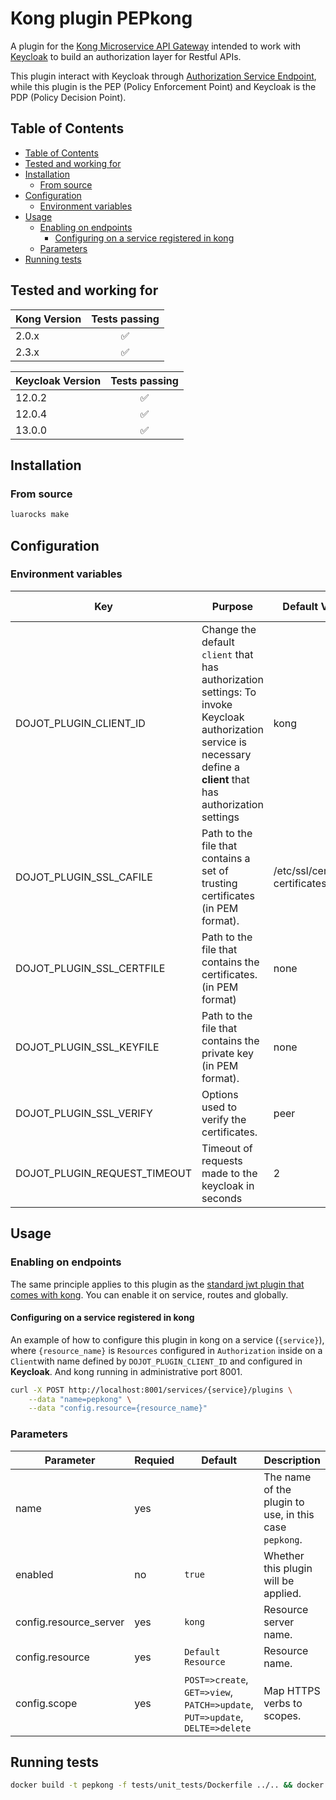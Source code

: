 # Kong plugin PEPkong

A plugin for the [Kong Microservice API Gateway](https://konghq.com/solutions/gateway/) intended to work with [Keycloak](https://www.keycloak.org/)
to build an authorization layer for Restful APIs.

This plugin interact with Keycloak through [Authorization Service Endpoint](https://www.keycloak.org/docs/12.0/authorization_services/#_service_authorization_api),
while this plugin is the PEP (Policy Enforcement Point) and Keycloak is the PDP (Policy Decision Point).

## Table of Contents

- [Table of Contents](#table-of-contents)
- [Tested and working for](#tested-and-working-for)
- [Installation](#installation)
  - [From source](#from-source)
- [Configuration](#configuration)
  - [Environment variables](#environment-variables)
- [Usage](#usage)
  - [Enabling on endpoints](#enabling-on-endpoints)
    - [Configuring on a service registered in kong](#configuring-on-a-service-registered-in-kong)
  - [Parameters](#parameters)
- [Running tests](#running-tests)

## Tested and working for

| Kong Version |   Tests passing    |
| ------------ | :----------------: |
| 2.0.x        | :white_check_mark: |
| 2.3.x        | :white_check_mark: |

| Keycloak Version |   Tests passing    |
| ---------------- | :----------------: |
| 12.0.2           | :white_check_mark: |
| 12.0.4           | :white_check_mark: |
| 13.0.0           | :white_check_mark: |

## Installation

### From source

```bash
luarocks make
```

## Configuration

### Environment variables

Key    | Purpose        | Default Value      | Valid Values  |
-------------- | ----------------- | ---------------| -----------|
DOJOT_PLUGIN_CLIENT_ID     | Change the default `client` that has authorization settings: To invoke Keycloak authorization service is necessary define a **client** that has authorization settings  | kong  | string
DOJOT_PLUGIN_SSL_CAFILE     |  Path to the file that contains a set of trusting certificates (in PEM format). | /etc/ssl/certs/ca-certificates.crt  | path
DOJOT_PLUGIN_SSL_CERTFILE     | Path to the file that contains the certificates. (in PEM format) | none  | path
DOJOT_PLUGIN_SSL_KEYFILE  |  Path to the file that contains the private key (in PEM format). | none  | path
DOJOT_PLUGIN_SSL_VERIFY  |  Options used to verify the certificates.  | peer  | peer or none
DOJOT_PLUGIN_REQUEST_TIMEOUT | Timeout of requests made to the keycloak in seconds | 2 |  number

## Usage

### Enabling on endpoints

The same principle applies to this plugin as the [standard jwt plugin that comes with kong](https://docs.konghq.com/hub/kong-inc/jwt/). You can enable it on service, routes and globally.

#### Configuring on a service registered in kong

An example of how to configure this plugin in kong on a service (`{service}`), where `{resource_name}` is `Resources` configured in `Authorization` inside on a `Client`with name defined by  `DOJOT_PLUGIN_CLIENT_ID` and configured in **Keycloak**. And kong running in administrative port 8001.

```bash
curl -X POST http://localhost:8001/services/{service}/plugins \
    --data "name=pepkong" \
    --data "config.resource={resource_name}"
```

### Parameters

| Parameter  | Requied | Default | Description |
| ---------- | ------- | ------- | ---------- |
| name       | yes     |         | The name of the plugin to use, in this case `pepkong`. |
| enabled    | no      | `true`  | Whether this plugin will be applied.                   |
| config.resource_server  | yes  | `kong`  | Resource server name.                         |
| config.resource    | yes    | `Default Resource`| Resource name. |
| config.scope       | yes   | `POST=>create`, `GET=>view`, `PATCH=>update`, `PUT=>update`, `DELTE=>delete`       | Map HTTPS verbs to scopes.  |

## Running tests

```bash
docker build -t pepkong -f tests/unit_tests/Dockerfile ../.. && docker container run pepkong
```
